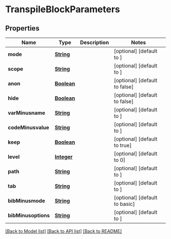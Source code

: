 # TranspileBlockParameters
## Properties

Name | Type | Description | Notes
------------ | ------------- | ------------- | -------------
**mode** | [**String**](string.md) |  | [optional] [default to ]
**scope** | [**String**](string.md) |  | [optional] [default to ]
**anon** | [**Boolean**](boolean.md) |  | [optional] [default to false]
**hide** | [**Boolean**](boolean.md) |  | [optional] [default to false]
**varMinusname** | [**String**](string.md) |  | [optional] [default to ]
**codeMinusvalue** | [**String**](string.md) |  | [optional] [default to ]
**keep** | [**Boolean**](boolean.md) |  | [optional] [default to true]
**level** | [**Integer**](integer.md) |  | [optional] [default to 0]
**path** | [**String**](string.md) |  | [optional] [default to ]
**tab** | [**String**](string.md) |  | [optional] [default to ]
**bibMinusmode** | [**String**](string.md) |  | [optional] [default to basic]
**bibMinusoptions** | [**String**](string.md) |  | [optional] [default to ]

[[Back to Model list]](../README.md#documentation-for-models) [[Back to API list]](../README.md#documentation-for-api-endpoints) [[Back to README]](../README.md)

